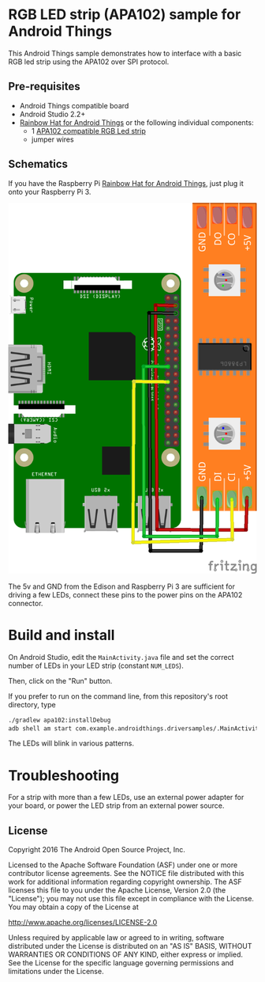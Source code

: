RGB LED strip (APA102) sample for Android Things
================================================

This Android Things sample demonstrates how to interface with a basic 
RGB led strip using the APA102 over SPI protocol.


Pre-requisites
--------------

- Android Things compatible board
- Android Studio 2.2+
- [Rainbow Hat for Android Things](https://shop.pimoroni.com/products/rainbow-hat-for-android-things) or the following individual components:
    - 1 [APA102 compatible RGB Led strip](https://www.adafruit.com/product/2241)
    - jumper wires

Schematics
----------

If you have the Raspberry Pi [Rainbow Hat for Android Things](https://shop.pimoroni.com/products/rainbow-hat-for-android-things), just plug it onto your Raspberry Pi 3.

![Schematics for Raspberry Pi 3](rpi3_schematics.png)

The 5v and GND from the Edison and Raspberry Pi 3 are sufficient for driving a few LEDs,
connect these pins to the power pins on the APA102 connector.

Build and install
=================

On Android Studio, edit the `MainActivity.java` file and set the correct number
of LEDs in your LED strip (constant `NUM_LEDS`).

Then, click on the "Run" button.

If you prefer to run on the command line, from this repository's root directory, type

```bash
./gradlew apa102:installDebug
adb shell am start com.example.androidthings.driversamples/.MainActivity
```

The LEDs will blink in various patterns.

Troubleshooting
=================

For a strip with more than a few LEDs, use an external power adapter for your
board, or power the LED strip from an external power source.

License
-------

Copyright 2016 The Android Open Source Project, Inc.

Licensed to the Apache Software Foundation (ASF) under one or more contributor
license agreements.  See the NOTICE file distributed with this work for
additional information regarding copyright ownership.  The ASF licenses this
file to you under the Apache License, Version 2.0 (the "License"); you may not
use this file except in compliance with the License.  You may obtain a copy of
the License at

  http://www.apache.org/licenses/LICENSE-2.0

Unless required by applicable law or agreed to in writing, software
distributed under the License is distributed on an "AS IS" BASIS, WITHOUT
WARRANTIES OR CONDITIONS OF ANY KIND, either express or implied.  See the
License for the specific language governing permissions and limitations under
the License.
